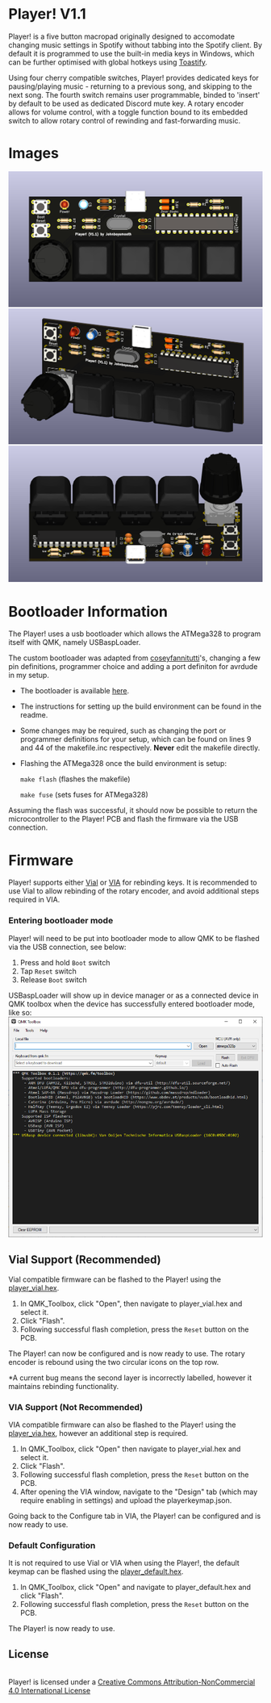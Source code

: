 # Player! V1.1

Player! is a five button macropad originally designed to accomodate changing music settings in Spotify without tabbing into the Spotify client. By default it is programmed to use the built-in media keys in Windows, which can be further optimised with global hotkeys using [Toastify](https://github.com/aleab/toastify).

Using four cherry compatible switches, Player! provides dedicated keys for pausing/playing music -  returning to a previous song, and skipping to the next song. The fourth switch remains user programmable, binded to 'insert' by default to be used as dedicated Discord mute key. A rotary encoder allows for volume control, with a toggle function bound to its embedded switch to allow rotary control of rewinding and fast-forwarding music.
# Images
![](/Images/Player_Top.png)
![](/Images/Player_Iso.png)
![](/Images/Player_Back.png)

# Bootloader Information

The Player! uses a usb bootloader which allows the ATMega328 to program itself with QMK, namely USBaspLoader.

The custom bootloader was adapted from [coseyfannitutti](https://github.com/coseyfannitutti)'s, changing a few pin definitions, programmer choice and adding a port definiton for avrdude in my setup. 

* The bootloader is available [here](https://github.com/Johnboysmooth/USBaspLoader).
* The instructions for setting up the build environment can be found in the readme.
* Some changes may be required, such as changing the port or programmer definitions for your setup, which can be found on lines 9 and 44 of the makefile.inc respectively. **Never** edit the makefile directly.
* Flashing the ATMega328 once the build environment is setup:

	```make flash``` (flashes the makefile)

	```make fuse``` (sets fuses for ATMega328)

Assuming the flash was successful, it should now be possible to return the microcontroller to the Player! PCB and flash the firmware via the USB connection.

# Firmware 
Player! supports either [Vial](https://get.vial.today/) or [VIA](https://www.caniusevia.com/) for rebinding keys. It is recommended to use Vial to allow rebinding of the rotary encoder, and avoid additional steps required in VIA.

### Entering bootloader mode
Player! will need to be put into bootloader mode to allow QMK to be flashed via the USB connection, see below:

1. Press and hold ```Boot``` switch
2. Tap ```Reset``` switch
3. Release ```Boot``` switch

USBaspLoader will show up in device manager or as a connected device in QMK toolbox when the device has successfully entered bootloader mode, like so:
![](/Images/QMK_Toolbox.png)

## Vial Support (Recommended)

Vial compatible firmware can be flashed to the Player! using the [player_vial.hex](/Firmware). 
1. In QMK_Toolbox, click "Open", then navigate to player_vial.hex and select it. 
2. Click "Flash". 
3. Following successful flash completion, press the ```Reset``` button on the PCB. 

The Player! can now be configured and is now ready to use. The rotary encoder is rebound using the two circular icons on the top row.

*A current bug means the second layer is incorrectly labelled, however it maintains rebinding functionality.

### VIA Support (Not Recommended)

VIA compatible firmware can also be flashed to the Player! using the [player_via.hex](/Firmware), however an additional step is required.
1. In QMK_Toolbox, click "Open" then navigate to player_vial.hex and select it.
2. Click "Flash". 
3. Following successful flash completion, press the ```Reset``` button on the PCB. 
4. After opening the VIA window, navigate to the "Design" tab (which may require enabling in settings) and upload the playerkeymap.json. 

Going back to the Configure tab in VIA, the Player! can be configured and is now ready to use.

### Default Configuration

It is not required to use Vial or VIA when using the Player!, the default keymap can be flashed using the [player_default.hex](/Firmware). 
1. In QMK_Toolbox, click "Open" and navigate to player_default.hex and click "Flash".
2. Following successful flash completion, press the ```Reset``` button on the PCB. 

The Player! is now ready to use.

## License
<br />Player! is licensed under a <a rel="license" href="http://creativecommons.org/licenses/by-nc/4.0/">Creative Commons Attribution-NonCommercial 4.0 International License </a>
